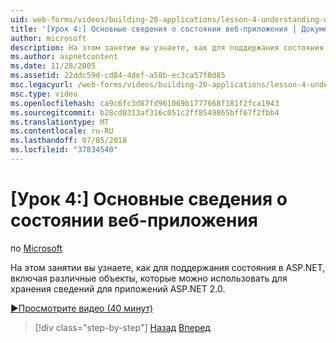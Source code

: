 ```yaml
---
uid: web-forms/videos/building-20-applications/lesson-4-understanding-web-application-state
title: '[Урок 4:] Основные сведения о состоянии веб-приложения | Документация Майкрософт'
author: microsoft
description: На этом занятии вы узнаете, как для поддержания состояния в ASP.NET, включая различные объекты, которые можно использовать для хранения сведений о приложение ASP.NET 2.0...
ms.author: aspnetcontent
ms.date: 11/28/2005
ms.assetid: 22ddc59d-cd84-4def-a58b-ec3ca57f0d85
msc.legacyurl: /web-forms/videos/building-20-applications/lesson-4-understanding-web-application-state
msc.type: video
ms.openlocfilehash: ca9c6fc3d87fd961069b1777668f181f2fca1943
ms.sourcegitcommit: b28cd0313af316c051c2ff8549865bff67f2fbb4
ms.translationtype: MT
ms.contentlocale: ru-RU
ms.lasthandoff: 07/05/2018
ms.locfileid: "37834540"
---
```

<a name="lesson-4-understanding-web-application-state"></a>[Урок 4:] Основные сведения о состоянии веб-приложения
====================
по [Microsoft](https://github.com/microsoft)

На этом занятии вы узнаете, как для поддержания состояния в ASP.NET, включая различные объекты, которые можно использовать для хранения сведений для приложений ASP.NET 2.0.

[&#9654;Просмотрите видео (40 минут)](https://channel9.msdn.com/Blogs/ASP-NET-Site-Videos/lesson-4-understanding-web-application-state)

> [!div class="step-by-step"]
> [Назад](lesson-3-understanding-more-about-events-and-postback.md)
> [Вперед](lesson-5-debugging-and-tracing-your-website.md)
